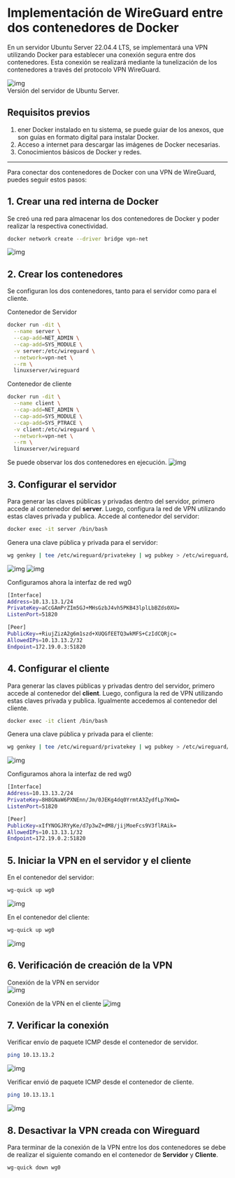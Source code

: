 # Implementación de WireGuard entre dos contenedores de Docker

En un servidor Ubuntu Server 22.04.4 LTS, se implementará una VPN utilizando Docker para establecer una conexión segura entre dos contenedores. Esta conexión se realizará mediante la tunelización de los contenedores a través del protocolo VPN WireGuard.

![img](./img/wireguard/img_1.png)  
Versión del servidor de Ubuntu Server.

## Requisitos previos
1. ener Docker instalado en tu sistema, se puede guiar de los anexos, que son guías en formato digital para instalar Docker.
2. Acceso a internet para descargar las imágenes de Docker necesarias.
3. Conocimientos básicos de Docker y redes.
---
Para conectar dos contenedores de Docker con una VPN de WireGuard, puedes seguir estos pasos:

## 1. Crear una red interna de Docker
Se creó una red para almacenar los dos contenedores de Docker y poder realizar la respectiva conectividad.
```bash
docker network create --driver bridge vpn-net
```
![img](./img/wireguard/img_2.png)

## 2. Crear los contenedores
Se  configuran los dos contenedores, tanto para el servidor como para el cliente.

Contenedor de Servidor
```bash
docker run -dit \
  --name server \
  --cap-add=NET_ADMIN \
  --cap-add=SYS_MODULE \
  -v server:/etc/wireguard \
  --network=vpn-net \
  --rm \
  linuxserver/wireguard
```

Contenedor de cliente
```bash
docker run -dit \
  --name client \
  --cap-add=NET_ADMIN \
  --cap-add=SYS_MODULE \
  --cap-add=SYS_PTRACE \
  -v client:/etc/wireguard \
  --network=vpn-net \
  --rm \
  linuxserver/wireguard
```

Se puede observar los dos contenedores en ejecución.
![img](./img/wireguard/img_3.png)

## 3. Configurar el servidor
Para generar las claves públicas y privadas dentro del servidor, primero accede al contenedor del **server**. Luego, configura la red de VPN utilizando estas claves privada y publica.
Accede al contenedor del servidor:

```bash
docker exec -it server /bin/bash
```
Genera una clave pública y privada para el servidor:
```bash
wg genkey | tee /etc/wireguard/privatekey | wg pubkey > /etc/wireguard/publickey
```
![img](./img/wireguard/img_4.png)
![img](./img/wireguard/img_5.png)

Configuramos ahora la interfaz de red wg0
```bash
[Interface]
Address=10.13.13.1/24
PrivateKey=aCcGAmPrZIm5GJ+MHsGzbJ4vh5PKB43lplLbBZds0XU=
ListenPort=51820

[Peer]
PublicKey=+RiujZizA2g6m1szd+XUQGfEETQ3wkMFS+CzIdCQRjc=
AllowedIPs=10.13.13.2/32
Endpoint=172.19.0.3:51820
```

## 4. Configurar el cliente
Para generar las claves públicas y privadas dentro del servidor, primero accede al contenedor del **client**. Luego, configura la red de VPN utilizando estas claves privada y publica.
Igualmente accedemos al contenedor del cliente.

```bash
docker exec -it client /bin/bash
```

Genera una clave pública y privada para el cliente:
```bash
wg genkey | tee /etc/wireguard/privatekey | wg pubkey > /etc/wireguard/publickey
```
![img](./img/wireguard/img_6.png)

Configuramos ahora la interfaz de red wg0
```bash
[Interface]
Address=10.13.13.2/24
PrivateKey=8H8GNaW6PXNEnn/Jm/0JEKg4dq0YrmtA3ZydfLp7KmQ=
ListenPort=51820

[Peer]
PublicKey=xIfYNOGJRYyKe/d7p3wZ+dM8/jijMoeFcs9V3flRAik=
AllowedIPs=10.13.13.1/32
Endpoint=172.19.0.2:51820
```

## 5. Iniciar la VPN en el servidor y el cliente
En el contenedor del servidor:
```bash
wg-quick up wg0
```
![img](./img/wireguard/img_7.png)

En el contenedor del cliente:
```bash
wg-quick up wg0
```
![img](./img/wireguard/img_8.png)

## 6. Verificación de creación de la VPN
Conexión de la VPN en servidor  
![img](./img/wireguard/img_9.png)  

Conexión de la VPN en el cliente
![img](./img/wireguard/img_10.png)  

## 7. Verificar la conexión
Verificar envío de paquete ICMP desde el contenedor de servidor.
```bash
ping 10.13.13.2
```
![img](./img/wireguard/img_11.png)

Verificar envió de paquete ICMP desde el contenedor de cliente.
```bash
ping 10.13.13.1
```
![img](./img/wireguard/img_12.png)

## 8. Desactivar la VPN creada con Wireguard
Para terminar de la conexión de la VPN entre los dos contenedores se debe de realizar el siguiente comando en el contenedor de **Servidor** y **Cliente**.
```bash
wg-quick down wg0
```
